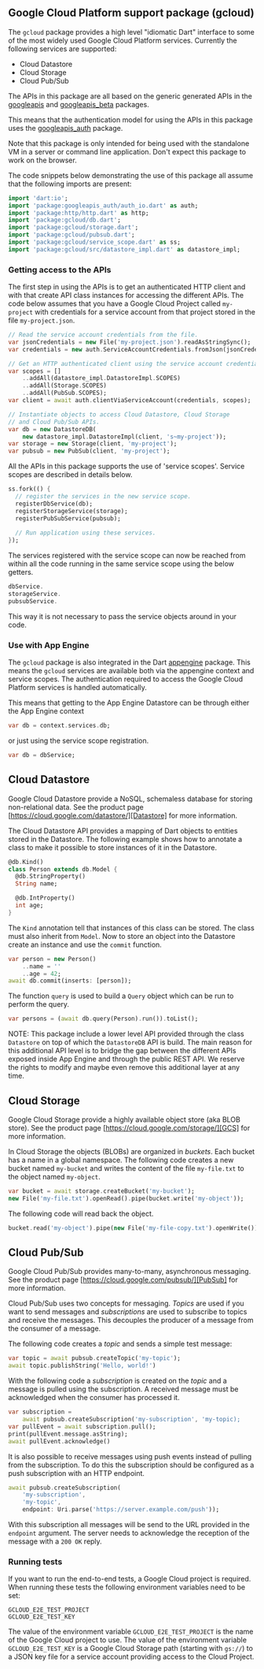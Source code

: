 ## Google Cloud Platform support package (gcloud)

The `gcloud` package provides a high level "idiomatic Dart" interface to
some of the most widely used Google Cloud Platform services. Currently the
following services are supported:

  * Cloud Datastore
  * Cloud Storage
  * Cloud Pub/Sub

The APIs in this package are all based on the generic generated APIs in the
[googleapis] and [googleapis_beta][googleapisbeta] packages.

This means that the authentication model for using the APIs in this package
uses the [googleapis_auth][googleapisauth] package.

Note that this package is only intended for being used with the standalone VM
in a server or command line application. Don't expect this package to work on
the browser.

The code snippets below demonstrating the use of this package all assume that
the following imports are present:

```dart
import 'dart:io';
import 'package:googleapis_auth/auth_io.dart' as auth;
import 'package:http/http.dart' as http;
import 'package:gcloud/db.dart';
import 'package:gcloud/storage.dart';
import 'package:gcloud/pubsub.dart';
import 'package:gcloud/service_scope.dart' as ss;
import 'package:gcloud/src/datastore_impl.dart' as datastore_impl;
```

### Getting access to the APIs

The first step in using the APIs is to get an authenticated HTTP client and
with that create API class instances for accessing the different APIs. The
code below assumes that you have a Google Cloud Project called `my-project`
with credentials for a service account from that project stored in the file
`my-project.json`.

```dart
// Read the service account credentials from the file.
var jsonCredentials = new File('my-project.json').readAsStringSync();
var credentials = new auth.ServiceAccountCredentials.fromJson(jsonCredentials);

// Get an HTTP authenticated client using the service account credentials.
var scopes = []
    ..addAll(datastore_impl.DatastoreImpl.SCOPES)
    ..addAll(Storage.SCOPES)
    ..addAll(PubSub.SCOPES);
var client = await auth.clientViaServiceAccount(credentials, scopes);

// Instantiate objects to access Cloud Datastore, Cloud Storage
// and Cloud Pub/Sub APIs.
var db = new DatastoreDB(
    new datastore_impl.DatastoreImpl(client, 's~my-project'));
var storage = new Storage(client, 'my-project');
var pubsub = new PubSub(client, 'my-project');
```

All the APIs in this package supports the use of 'service scopes'. Service
scopes are described in details below.

```dart
ss.fork(() {
  // register the services in the new service scope.
  registerDbService(db);
  registerStorageService(storage);
  registerPubSubService(pubsub);
  
  // Run application using these services.
});
```

The services registered with the service scope can now be reached from within
all the code running in the same service scope using the below getters.

```dart
dbService.
storageService.
pubsubService.
```

This way it is not necessary to pass the service objects around in your code.

### Use with App Engine

The `gcloud` package is also integrated in the Dart [appengine] package. This
means the `gcloud` services are available both via the appengine context and
service scopes. The authentication required to access the Google Cloud Platform
services is handled automatically.

This means that getting to the App Engine Datastore can be through either
the App Engine context

```dart
var db = context.services.db;
```

or just using the service scope registration.

```dart
var db = dbService;
```

## Cloud Datastore
Google Cloud Datastore provide a NoSQL, schemaless database for storing
non-relational data. See the product page
[https://cloud.google.com/datastore/][Datastore] for more information.

The Cloud Datastore API provides a mapping of Dart objects to entities stored
in the Datastore. The following example shows how to annotate a class to
make it possible to store instances of it in the Datastore.

```dart
@db.Kind()
class Person extends db.Model {
  @db.StringProperty()
  String name;

  @db.IntProperty()
  int age;
}
```

The `Kind` annotation tell that instances of this class can be stored. The
class must also inherit from `Model`. Now to store an object into the
Datastore create an instance and use the `commit` function.

```dart
var person = new Person()
    ..name = ''
    ..age = 42;
await db.commit(inserts: [person]);
```

The function `query` is used to build a `Query` object which can be run to
perform the query.

```dart
var persons = (await db.query(Person).run()).toList();
```

NOTE: This package include a lower level API provided through the class
`Datastore` on top of which the `DatastoreDB` API is build. The main reason
for this additional API level is to bridge the gap between the different APIs
exposed inside App Engine and through the public REST API. We reserve the
rights to modify and maybe even remove this additional layer at any time.

## Cloud Storage
Google Cloud Storage provide a highly available object store (aka BLOB
store). See the product page [https://cloud.google.com/storage/][GCS]
for more information.

In Cloud Storage the objects (BLOBs) are organized in _buckets_. Each bucket
has a name in a global namespace. The following code creates a new bucket
named `my-bucket` and writes the content of the file `my-file.txt` to the
object named `my-object`.

```dart
var bucket = await storage.createBucket('my-bucket');
new File('my-file.txt').openRead().pipe(bucket.write('my-object'));
```

The following code will read back the object.

```dart
bucket.read('my-object').pipe(new File('my-file-copy.txt').openWrite());
```

## Cloud Pub/Sub
Google Cloud Pub/Sub provides many-to-many, asynchronous messaging. See the
product page [https://cloud.google.com/pubsub/][PubSub] for more information.

Cloud Pub/Sub uses two concepts for messaging. _Topics_ are used if you want
to send messages and _subscriptions_ are used to subscribe to topics and
receive the messages. This decouples the producer of a message from the
consumer of a message.

The following code creates a _topic_ and sends a simple test message:

```dart
var topic = await pubsub.createTopic('my-topic');
await topic.publishString('Hello, world!')
```

With the following code a _subscription_ is created on the _topic_ and
a message is pulled using the subscription. A received message must be
acknowledged when the consumer has processed it. 

```dart
var subscription =
    await pubsub.createSubscription('my-subscription', 'my-topic);
var pullEvent = await subscription.pull();
print(pullEvent.message.asString);
await pullEvent.acknowledge()
```

It is also possible to receive messages using push events instead of pulling
from the subscription. To do this the subscription should be configured as a
push subscription with an HTTP endpoint.

```dart
await pubsub.createSubscription(
    'my-subscription',
    'my-topic',
    endpoint: Uri.parse('https://server.example.com/push'));
```

With this subscription all messages will be send to the URL provided in the
`endpoint` argument. The server needs to acknowledge the reception of the
message with a `200 OK` reply.

### Running tests

If you want to run the end-to-end tests, a Google Cloud project is required.
When running these tests the following environment variables need to be set:

    GCLOUD_E2E_TEST_PROJECT
    GCLOUD_E2E_TEST_KEY

The value of the environment variable `GCLOUD_E2E_TEST_PROJECT` is the name
of the Google Cloud project to use. The value of the environment variable
`GCLOUD_E2E_TEST_KEY` is a Google Cloud Storage path (starting with `gs://`)
to a JSON key file for a service account providing access to the Cloud Project. 

[Datastore]: https://cloud.google.com/datastore/
[GCS]: https://cloud.google.com/storage/
[PubSub]: https://cloud.google.com/pubsub/
[googleapis]: https://pub.dartlang.org/packages/googleapis
[googleapisbeta]: https://pub.dartlang.org/packages/googleapis_beta
[googleapisauth]: https://pub.dartlang.org/packages/googleapis_beta
[appengine]: https://pub.dartlang.org/packages/appengine
